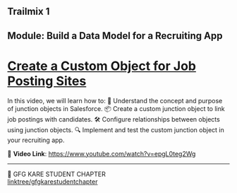 ## Trailmix 1
## Module: Build a Data Model for a Recruiting App
# [Create a Custom Object for Job Posting Sites](https://trailhead.salesforce.com/content/learn/projects/build-a-data-model-for-a-recruiting-app/custom-object-job-posting-sites?trailmix_creator_id=journeytosalesforce&trailmix_slug=trailmix-1)
 
In this video, we will learn how to: 
🔗 Understand the concept and purpose of junction objects in Salesforce.
📦 Create a custom junction object to link job postings with candidates.
🛠️ Configure relationships between objects using junction objects.
🔍 Implement and test the custom junction object in your recruiting app.

🎥 __Video Link__: https://www.youtube.com/watch?v=epgL0teg2Wg


---

💚 GFG KARE STUDENT CHAPTER  
[linktree/gfgkarestudentchapter](https://linktr.ee/gfgkarestudentchapter)